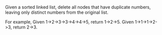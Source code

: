 Given a sorted linked list,
delete all nodes that have duplicate numbers,
leaving only distinct numbers from the original list.

For example,
    Given 1->2->3->3->4->4->5, return 1->2->5.
    Given 1->1->1->2->3, return 2->3.